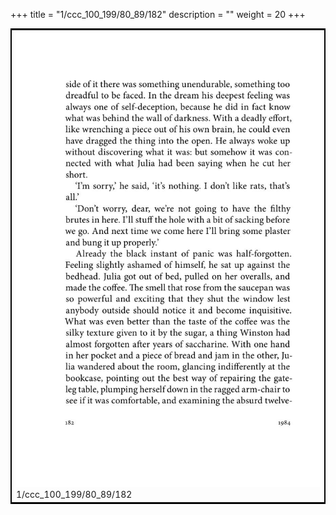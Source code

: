 +++
title = "1/ccc_100_199/80_89/182"
description = ""
weight = 20
+++

<table style="border:2px solid black;max-width:800px;max-height:800px;" 
><tr><td><img class="center-fit-jpg"
src="/jpg_/out_jpg_1984__182.jpg"  >1/ccc_100_199/80_89/182</img></td></tr></table>